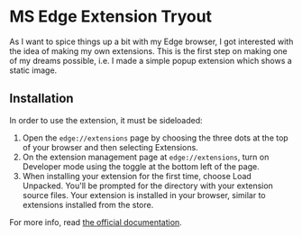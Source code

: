 <h1>MS Edge Extension Tryout</h1>
<p>As I want to spice things up a bit with my Edge browser, I got interested with
the idea of making my own extensions. This is the first step on making one of my
dreams possible, i.e. I made a simple popup extension which shows a static image.</p>

<h2>Installation</h2>
In order to use the extension, it must be sideloaded:
<ol>
    <li>Open the <code>edge://extensions</code> page by choosing the three dots
    at the top of your browser and then selecting Extensions.</li>
    <li>On the extension management page at <code>edge://extensions</code>, turn
    on Developer mode using the toggle at the bottom left of the page.</li>
    <li>When installing your extension for the first time, choose Load Unpacked.
    You'll be prompted for the directory with your extension source files. Your
    extension is installed in your browser, similar to extensions installed from
    the store.</li>
</ol>
For more info, read <a href="https://docs.microsoft.com/en-us/microsoft-edge/extensions-chromium/getting-started/extension-sideloading" title="Microsoft Edge extensions / Getting started / Sideload an extension">the official documentation</a>.